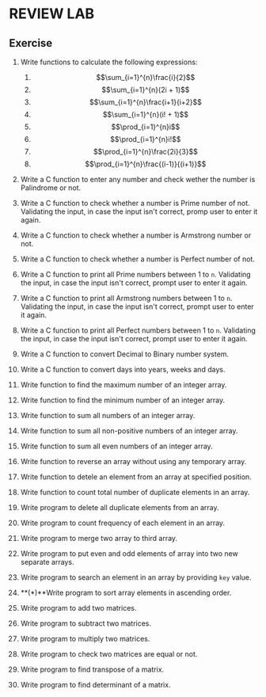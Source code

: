 # **REVIEW LAB**

## **Exercise**

1. Write functions to calculate the following expressions:

    1. $$\sum_{i=1}^{n}\frac{i}{2}$$
    2. $$\sum_{i=1}^{n}(2i + 1)$$
    3. $$\sum_{i=1}^{n}\frac{i+1}{i+2}$$
    4. $$\sum_{i=1}^{n}(i! + 1)$$
    5. $$\prod_{i=1}^{n}i$$
    6. $$\prod_{i=1}^{n}i!$$
    7. $$\prod_{i=1}^{n}\frac{2i}{3}$$
    8. $$\prod_{i=1}^{n}\frac{(i-1)}{(i+1)}$$

2. Write a C function to enter any number and check wether the number is Palindrome or not.
3. Write a C function to check whether a number is Prime number of not. Validating the input, in case the input isn't correct, promp user to enter it again.
4. Write a C function to check whether a number is Armstrong number or not.
5. Write a C function to check whether a number is Perfect number of not.
6. Write a C function to print all Prime numbers between 1 to `n`. Validating the input, in case the input isn't correct, prompt user to enter it again.
7. Write a C function to print all Armstrong numbers between 1 to `n`. Validating the input, in case the input isn't correct, prompt user to enter it again.
8. Write a C function to print all Perfect numbers between 1 to `n`. Validating the input, in case the input isn't correct, prompt user to enter it again.
9. Write a C function to convert Decimal to Binary number system.
10. Write a C function to convert days into years, weeks and days.
11. Write function to find the maximum number of an integer array.
12. Write function to find the minimum number of an integer array.
13. Write function to sum all numbers of an integer array.
14. Write function to sum all non-positive numbers of an integer array.
15. Write function to sum all even numbers of an integer array.
16. Write function to reverse an array without using any temporary array.
17. Write function to detele an element from an array at specified position.
18. Write function to count total number of duplicate elements in an array.
19. Write program to delete all duplicate elements from an array.
20. Write program to count frequency of each element in an array.
21. Write program to merge two array to third array.
22. Write program to put even and odd elements of array into two new separate arrays.
23. Write program to search an element in an array by providing `key` value.
24. **(*)**Write program to sort array elements in ascending order.
25. Write program to add two matrices.
26. Write program to subtract two matrices.
27. Write program to multiply two matrices.
28. Write program to check two matrices are equal or not.
29. Write program to find transpose of a matrix.
30. Write program to find determinant of a matrix.
